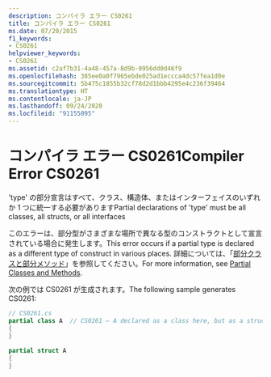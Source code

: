 ```yaml
---
description: コンパイラ エラー CS0261
title: コンパイラ エラー CS0261
ms.date: 07/20/2015
f1_keywords:
- CS0261
helpviewer_keywords:
- CS0261
ms.assetid: c2af7b31-4a48-457a-8d9b-0956dd0d46f9
ms.openlocfilehash: 385ee0a0f7965ebde025ad1eccca4dc57fea1d0e
ms.sourcegitcommit: 5b475c1855b32cf78d2d1bbb4295e4c236f39464
ms.translationtype: HT
ms.contentlocale: ja-JP
ms.lasthandoff: 09/24/2020
ms.locfileid: "91155095"
---
```

# <a name="compiler-error-cs0261"></a><span data-ttu-id="38115-103">コンパイラ エラー CS0261</span><span class="sxs-lookup"><span data-stu-id="38115-103">Compiler Error CS0261</span></span>

<span data-ttu-id="38115-104">'type' の部分宣言はすべて、クラス、構造体、またはインターフェイスのいずれか 1 つに統一する必要があります</span><span class="sxs-lookup"><span data-stu-id="38115-104">Partial declarations of 'type' must be all classes, all structs, or all interfaces</span></span>  
  
 <span data-ttu-id="38115-105">このエラーは、部分型がさまざまな場所で異なる型のコンストラクトとして宣言されている場合に発生します。</span><span class="sxs-lookup"><span data-stu-id="38115-105">This error occurs if a partial type is declared as a different type of construct in various places.</span></span> <span data-ttu-id="38115-106">詳細については、「[部分クラスと部分メソッド](../programming-guide/classes-and-structs/partial-classes-and-methods.md)」を参照してください。</span><span class="sxs-lookup"><span data-stu-id="38115-106">For more information, see [Partial Classes and Methods](../programming-guide/classes-and-structs/partial-classes-and-methods.md).</span></span>  
  
 <span data-ttu-id="38115-107">次の例では CS0261 が生成されます。</span><span class="sxs-lookup"><span data-stu-id="38115-107">The following sample generates CS0261:</span></span>  
  
```csharp  
// CS0261.cs  
partial class A  // CS0261 – A declared as a class here, but as a struct below  
{  
}  
  
partial struct A  
{  
}  
```
